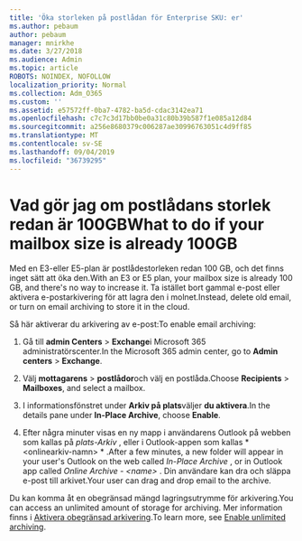 ```yaml
---
title: 'Öka storleken på postlådan för Enterprise SKU: er'
ms.author: pebaum
author: pebaum
manager: mnirkhe
ms.date: 3/27/2018
ms.audience: Admin
ms.topic: article
ROBOTS: NOINDEX, NOFOLLOW
localization_priority: Normal
ms.collection: Adm_O365
ms.custom: ''
ms.assetid: e57572ff-0ba7-4782-ba5d-cdac3142ea71
ms.openlocfilehash: c7c7c3d17bb0be0a31c80b39b587f1e085a12d84
ms.sourcegitcommit: a256e8680379c006287ae30996763051c4d9ff85
ms.translationtype: MT
ms.contentlocale: sv-SE
ms.lasthandoff: 09/04/2019
ms.locfileid: "36739295"
---
```

# <a name="what-to-do-if-your-mailbox-size-is-already-100gb"></a><span data-ttu-id="4a4fe-102">Vad gör jag om postlådans storlek redan är 100GB</span><span class="sxs-lookup"><span data-stu-id="4a4fe-102">What to do if your mailbox size is already 100GB</span></span>

<span data-ttu-id="4a4fe-103">Med en E3-eller E5-plan är postlådestorleken redan 100 GB, och det finns inget sätt att öka den.</span><span class="sxs-lookup"><span data-stu-id="4a4fe-103">With an E3 or E5 plan, your mailbox size is already 100 GB, and there's no way to increase it.</span></span> <span data-ttu-id="4a4fe-104">Ta istället bort gammal e-post eller aktivera e-postarkivering för att lagra den i molnet.</span><span class="sxs-lookup"><span data-stu-id="4a4fe-104">Instead, delete old email, or turn on email archiving to store it in the cloud.</span></span> 
  
<span data-ttu-id="4a4fe-105">Så här aktiverar du arkivering av e-post:</span><span class="sxs-lookup"><span data-stu-id="4a4fe-105">To enable email archiving:</span></span>
  
1. <span data-ttu-id="4a4fe-106">Gå till **admin Centers** \> **Exchange**i Microsoft 365 administratörscenter.</span><span class="sxs-lookup"><span data-stu-id="4a4fe-106">In the Microsoft 365 admin center, go to **Admin centers** \> **Exchange**.</span></span> 
    
2. <span data-ttu-id="4a4fe-107">Välj **mottagarens** \> **postlådor**och välj en postlåda.</span><span class="sxs-lookup"><span data-stu-id="4a4fe-107">Choose **Recipients** \> **Mailboxes**, and select a mailbox.</span></span> 
    
3. <span data-ttu-id="4a4fe-108">I informationsfönstret under **Arkiv på plats**väljer **du aktivera**.</span><span class="sxs-lookup"><span data-stu-id="4a4fe-108">In the details pane under **In-Place Archive**, choose **Enable**.</span></span> 
    
4. <span data-ttu-id="4a4fe-109">Efter några minuter visas en ny mapp i användarens Outlook på webben som kallas på *plats-Arkiv* , eller i Outlook-appen som kallas \* \<onlinearkiv-namn\> \* .</span><span class="sxs-lookup"><span data-stu-id="4a4fe-109">After a few minutes, a new folder will appear in your user's Outlook on the web called  *In-Place Archive*  , or in Outlook app called  *Online Archive - \<name\>*  .</span></span> <span data-ttu-id="4a4fe-110">Din användare kan dra och släppa e-post till arkivet.</span><span class="sxs-lookup"><span data-stu-id="4a4fe-110">Your user can drag and drop email to the archive.</span></span> 
    
<span data-ttu-id="4a4fe-111">Du kan komma åt en obegränsad mängd lagringsutrymme för arkivering.</span><span class="sxs-lookup"><span data-stu-id="4a4fe-111">You can access an unlimited amount of storage for archiving.</span></span> <span data-ttu-id="4a4fe-112">Mer information finns i [Aktivera obegränsad arkivering](https://docs.microsoft.com/office365/securitycompliance/enable-unlimited-archiving).</span><span class="sxs-lookup"><span data-stu-id="4a4fe-112">To learn more, see [Enable unlimited archiving](https://docs.microsoft.com/office365/securitycompliance/enable-unlimited-archiving).</span></span>
  

